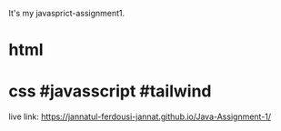 It's my javasprict-assignment1.


# html
# css #javasscript #tailwind 

live link:  https://jannatul-ferdousi-jannat.github.io/Java-Assignment-1/